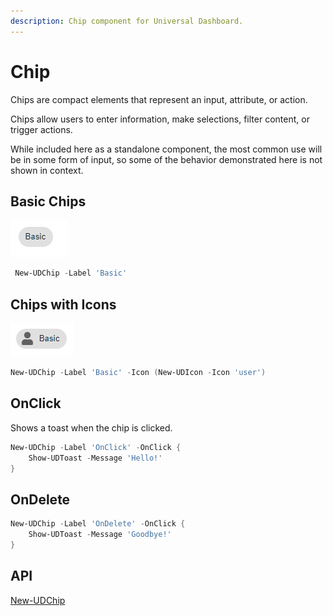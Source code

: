 ```yaml
---
description: Chip component for Universal Dashboard.
---
```


# Chip

Chips are compact elements that represent an input, attribute, or action.

Chips allow users to enter information, make selections, filter content, or trigger actions.

While included here as a standalone component, the most common use will be in some form of input, so some of the behavior demonstrated here is not shown in context.

## Basic Chips

![](<../../../../.gitbook/assets/image (56).png>)

```powershell
 New-UDChip -Label 'Basic'
```

## Chips with Icons

![](<../../../../.gitbook/assets/image (57).png>)

```powershell
New-UDChip -Label 'Basic' -Icon (New-UDIcon -Icon 'user')
```

## OnClick

Shows a toast when the chip is clicked.

```powershell
New-UDChip -Label 'OnClick' -OnClick {
    Show-UDToast -Message 'Hello!'
}
```

## OnDelete

```powershell
New-UDChip -Label 'OnDelete' -OnClick {
    Show-UDToast -Message 'Goodbye!'
}
```

## **API**

[New-UDChip](https://github.com/ironmansoftware/universal-docs/blob/master/cmdlets/New-UDChip.txt)

